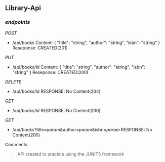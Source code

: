 ## Library-Api

### *endpoints*

*POST*
* /api/books
 		 Content: {
		 	"title": "string",
			"author": "string",
			"isbn": "string"
		 }
		 Reseponse: CREATED(201)

*PUT*
* /api/books/id
 		 Content: {
		 	"title": "string",
			"author": "string",
			"isbn": "string"
		 }
		 Reseponse: CREATED(200)

*DELETE*
* /api/books/id
		RESPONSE: No Content(204)

*GET*
* /api/books/id
		RESPONSE: No Content(200)

*GET*
* /api/books?title=*param*&author=*param*&isbn=*param*
		RESPONSE: No Content(200)

Comments:
> API created to practice using the JUNIT5 framework